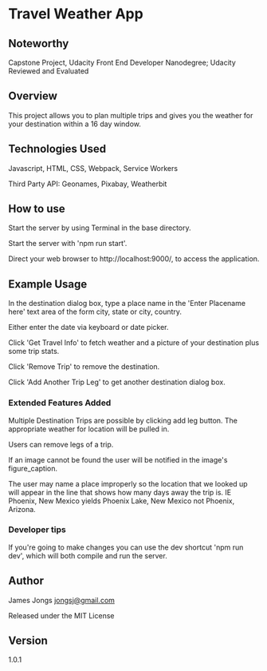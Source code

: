 # Travel Weather App

## Noteworthy
Capstone Project, Udacity Front End Developer Nanodegree; Udacity Reviewed and Evaluated

## Overview
This project allows you to plan multiple trips and gives you the weather for your destination within a 16 day window.

## Technologies Used

Javascript, HTML, CSS, Webpack, Service Workers

Third Party API: Geonames, Pixabay, Weatherbit

## How to use
Start the server by using Terminal in the base directory.

Start the server with 'npm run start'.

Direct your web browser to http://localhost:9000/, to access the application.

## Example Usage

In the destination dialog box,
type a place name in the 'Enter Placename here' text area of the form city, state or city, country.

Either enter the date via keyboard or date picker.

Click 'Get Travel Info' to fetch weather and a picture of your destination plus 
some trip stats.

Click 'Remove Trip' to remove the destination.

Click 'Add Another Trip Leg' to get another destination dialog box.

### Extended Features Added

Multiple Destination Trips are possible by clicking add leg button. The appropriate 
weather for location will be pulled in.

Users can remove legs of a trip.

If an image cannot be found the user will be notified in the image's figure_caption.

The user may name a place improperly so the location that we looked up will appear 
in the line that shows how many days away the trip is. IE Phoenix, New Mexico 
yields Phoenix Lake, New Mexico not Phoenix, Arizona.

### Developer tips

If you're going to make changes you can use the dev shortcut 'npm run dev', 
which will both compile and run the server.

## Author
James Jongs jongsj@gmail.com

Released under the MIT License

## Version

1.0.1
